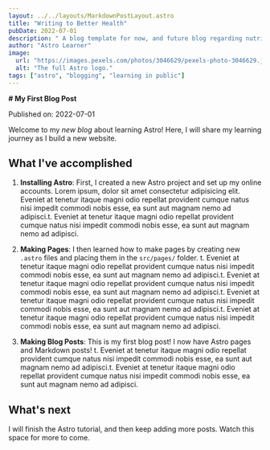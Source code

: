 ```yaml
---
layout: ../../layouts/MarkdownPostLayout.astro
title: "Writing to Better Health"
pubDate: 2022-07-01
description: " A blog template for now, and future blog regarding nutrition and mental wellness"
author: "Astro Learner"
image:
  url: "https://images.pexels.com/photos/3046629/pexels-photo-3046629.jpeg?auto=compress&cs=tinysrgb&w=1260&h=750&dpr=1"
  alt: "The full Astro logo."
tags: ["astro", "blogging", "learning in public"]
---
```


**# My First Blog Post**

Published on: 2022-07-01

Welcome to my _new blog_ about learning Astro! Here, I will share my learning journey as I build a new website.

## What I've accomplished

1. **Installing Astro**: First, I created a new Astro project and set up my online accounts. Lorem ipsum, dolor sit amet consectetur adipisicing elit. Eveniet at tenetur itaque magni odio repellat provident cumque natus nisi impedit commodi nobis esse, ea sunt aut magnam nemo ad adipisci.t. Eveniet at tenetur itaque magni odio repellat provident cumque natus nisi impedit commodi nobis esse, ea sunt aut magnam nemo ad adipisci.

2. **Making Pages**: I then learned how to make pages by creating new `.astro` files and placing them in the `src/pages/` folder. t. Eveniet at tenetur itaque magni odio repellat provident cumque natus nisi impedit commodi nobis esse, ea sunt aut magnam nemo ad adipisci.t. Eveniet at tenetur itaque magni odio repellat provident cumque natus nisi impedit commodi nobis esse, ea sunt aut magnam nemo ad adipisci.t. Eveniet at tenetur itaque magni odio repellat provident cumque natus nisi impedit commodi nobis esse, ea sunt aut magnam nemo ad adipisci.t. Eveniet at tenetur itaque magni odio repellat provident cumque natus nisi impedit commodi nobis esse, ea sunt aut magnam nemo ad adipisci.

3. **Making Blog Posts**: This is my first blog post! I now have Astro pages and Markdown posts! t. Eveniet at tenetur itaque magni odio repellat provident cumque natus nisi impedit commodi nobis esse, ea sunt aut magnam nemo ad adipisci.t. Eveniet at tenetur itaque magni odio repellat provident cumque natus nisi impedit commodi nobis esse, ea sunt aut magnam nemo ad adipisci.

## What's next

I will finish the Astro tutorial, and then keep adding more posts. Watch this space for more to come.
